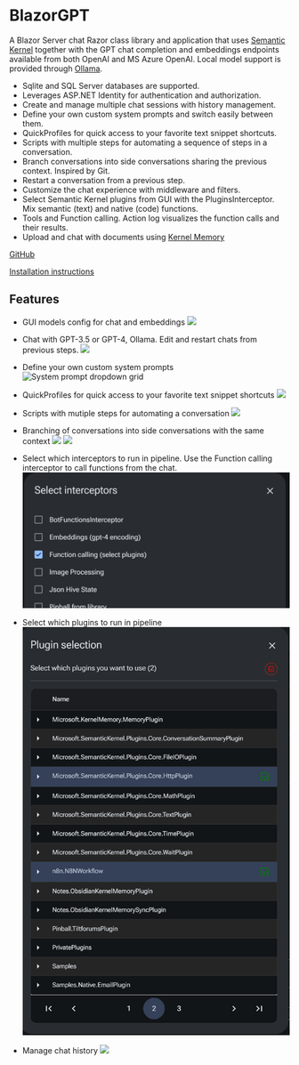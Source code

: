 # BlazorGPT

A Blazor Server chat Razor class library and application that uses <a href="https://learn.microsoft.com/en-us/semantic-kernel/overview">Semantic Kernel</a> together with the GPT chat completion and embeddings endpoints available from both OpenAI and MS Azure OpenAI. 
Local model support is provided through [Ollama](https://github.com/jmorganca/ollama). 

- Sqlite and SQL Server databases are supported.
- Leverages ASP.NET Identity for authentication and authorization.
- Create and manage multiple chat sessions with history management. 
- Define your own custom system prompts and switch easily between them.
- QuickProfiles for quick access to your favorite text snippet shortcuts. 
- Scripts with multiple steps for automating a sequence of steps in a conversation. 
- Branch conversations into side conversations sharing the previous context. Inspired by Git.
- Restart a conversation from a previous step. 
- Customize the chat experience with middleware and filters.
- Select Semantic Kernel plugins from GUI with the PluginsInterceptor. Mix semantic (text) and native (code) functions.
- Tools and Function calling. Action log visualizes the function calls and their results.
- Upload and chat with documents using [Kernel Memory](https://github.com/microsoft/kernel-memory)

[GitHub](https://github.com/magols/BlazorGPT)

[Installation instructions](docs/setup.md)

## Features
- GUI models config for chat and embeddings
![](docs/images/modelconfig.png)

- Chat with GPT-3.5 or GPT-4, Ollama. Edit and restart chats from previous steps.
  ![](docs/images/chat_toolbox.png)
  
- Define your own custom system prompts
![System prompt dropdown grid](docs/images/syspromptgrid.png)

- QuickProfiles for quick access to your favorite text snippet shortcuts
  ![](docs/images/QP.png)

- Scripts with mutiple steps for automating a conversation
  ![](docs/images/editscript.png)
  
- Branching of conversations into side conversations with the same context
  ![](docs/images/hasbranch.png)
  ![](docs/images/branched.png)

- Select which interceptors to run in pipeline. Use the Function calling interceptor to call functions from the chat.
![](docs/images/interceptor_selection.png)

- Select which plugins to run in pipeline
  ![](docs/images/plugins_selection.png)

- Manage chat history
  ![](docs/images/history.png)







